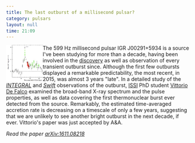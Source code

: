 ```yaml
---
title: The last outburst of a millisecond pulsar?
category: pulsars
layout: null
time: 21:09
---
```

<!-- converted from blosxom format post by dkg 22.1.2022 -->
<img src="images/outburst2015.jpg" width="100" align="left">
The 599&nbsp;Hz millisecond pulsar IGR&nbsp;J00291+5934 is a source I've been 
studying for more than a decade, having been involved in the 
<a href="http://adsabs.harvard.edu/cgi-bin/nph-bib_query?bibcode=2005ApJ...622L..45G">discovery</a> as well as observation of every transient outburst since.
Although the first few outbursts displayed a remarkable predictability,
the most recent, in 2015, was almost 3 years "late". In a detailed study of 
the <a href="http://www.cosmos.esa.int/web/integral"><em>INTEGRAL</em></a>
and <a href="http://swift.gsfc.nasa.gov"><em>Swift</em></a>
observations of the outburst, 
<a href="">ISSI</a> PhD student
<a href="http://www.issibern.ch/aboutissi/members/defalco.html">Vittorio De Falco</a> 
examined the broad-band X-ray spectrum and the pulse properties, as well
as data covering the first thermonuclear burst ever detected from the source.
Remarkably, the estimated time-averaged accretion rate is decreasing on a
timescale of only a few years, suggesting that we are unlikely to see another
bright outburst in the next decade, if ever. Vittorio's paper was just 
accepted by A&A.
<p>
<em>Read the paper <a href="http://arxiv.org/abs/1611.08218">arXiv:1611.08218</a></em>
